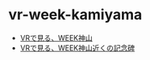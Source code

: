 # vr-week-kamiyama
 
- [VRで見る、WEEK神山](https://code4fukui.github.io/vr-week-kamiyama/)
- [VRで見る、WEEK神山近くの記念碑](https://code4fukui.github.io/vr-week-kamiyama/memorial1.html)


